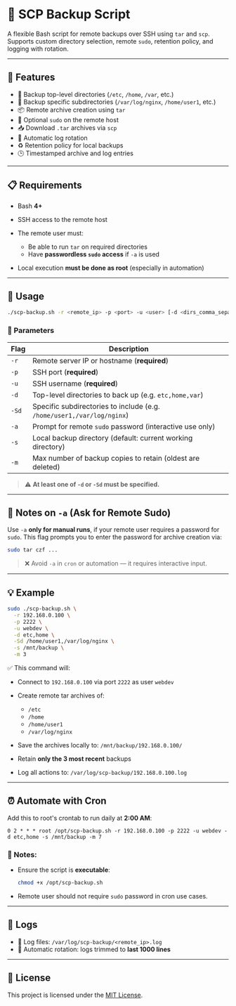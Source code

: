 # 🔐 SCP Backup Script

A flexible Bash script for remote backups over SSH using `tar` and `scp`.
Supports custom directory selection, remote `sudo`, retention policy, and logging with rotation.

---

## 🚀 Features

* 🔁 Backup top-level directories (`/etc`, `/home`, `/var`, etc.)
* 🎯 Backup specific subdirectories (`/var/log/nginx`, `/home/user1`, etc.)
* 📦 Remote archive creation using `tar`
* 🔐 Optional `sudo` on the remote host
* 📥 Download `.tar` archives via `scp`
* 🧹 Automatic log rotation
* ♻️ Retention policy for local backups
* 🕒 Timestamped archive and log entries

---

## 📋 Requirements

* Bash **4+**
* SSH access to the remote host
* The remote user must:

  * Be able to run `tar` on required directories
  * Have **passwordless `sudo` access** if `-a` is used
* Local execution **must be done as root** (especially in automation)

---

## 🧪 Usage

```bash
./scp-backup.sh -r <remote_ip> -p <port> -u <user> [-d <dirs_comma_separated>] [-Sd <subdirs_comma_separated>] [-a] [-s <local_save_dir>] [-m <max_copies>]
```

### 📌 Parameters

| Flag  | Description                                                            |
| ----- | ---------------------------------------------------------------------- |
| `-r`  | Remote server IP or hostname (**required**)                            |
| `-p`  | SSH port (**required**)                                                |
| `-u`  | SSH username (**required**)                                            |
| `-d`  | Top-level directories to back up (e.g. `etc,home,var`)                 |
| `-Sd` | Specific subdirectories to include (e.g. `/home/user1,/var/log/nginx`) |
| `-a`  | Prompt for remote `sudo` password (interactive use only)               |
| `-s`  | Local backup directory (default: current working directory)            |
| `-m`  | Max number of backup copies to retain (oldest are deleted)             |

> ⚠️ **At least one of `-d` or `-Sd` must be specified.**

---

## 🔐 Notes on `-a` (Ask for Remote Sudo)

Use `-a` **only for manual runs**, if your remote user requires a password for `sudo`.
This flag prompts you to enter the password for archive creation via:

```bash
sudo tar czf ...
```

> ❌ Avoid `-a` in `cron` or automation — it requires interactive input.

---

## 💡 Example

```bash
sudo ./scp-backup.sh \
  -r 192.168.0.100 \
  -p 2222 \
  -u webdev \
  -d etc,home \
  -Sd /home/user1,/var/log/nginx \
  -s /mnt/backup \
  -m 3
```

✅ This command will:

* Connect to `192.168.0.100` via port `2222` as user `webdev`
* Create remote tar archives of:

  * `/etc`
  * `/home`
  * `/home/user1`
  * `/var/log/nginx`
* Save the archives locally to: `/mnt/backup/192.168.0.100/`
* Retain **only the 3 most recent** backups
* Log all actions to: `/var/log/scp-backup/192.168.0.100.log`

---

## ⏰ Automate with Cron

Add this to root's crontab to run daily at **2:00 AM**:

```cron
0 2 * * * root /opt/scp-backup.sh -r 192.168.0.100 -p 2222 -u webdev -d etc,home -s /mnt/backup -m 7
```

### 📌 Notes:

* Ensure the script is **executable**:

  ```bash
  chmod +x /opt/scp-backup.sh
  ```
* Remote user should not require `sudo` password in cron use cases.

---

## 📄 Logs

* 📍 Log files: `/var/log/scp-backup/<remote_ip>.log`
* 📜 Automatic rotation: logs trimmed to **last 1000 lines**

---

## 📜 License

This project is licensed under the [MIT License](LICENSE).

